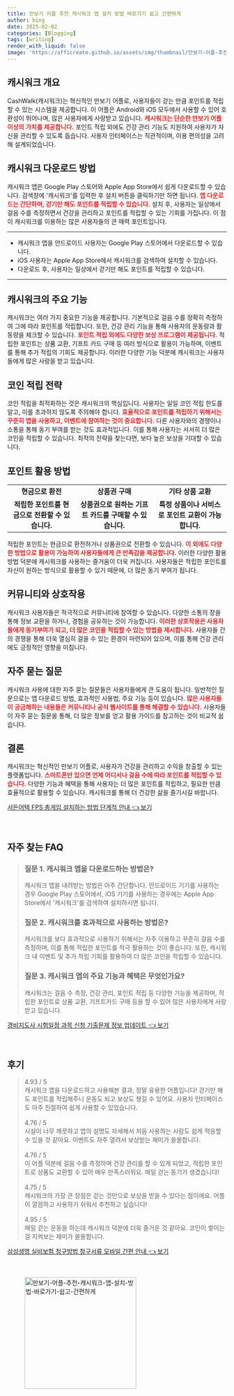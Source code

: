 ```yaml
---
title: 만보기 어플 추천 캐시워크 앱 설치 방법 바로가기 쉽고 간편하게
author: bing
date: 2025-02-02
categories: [Blogging]
tags: [writing]
render_with_liquid: false
image: 'https://afficreate.github.io/assets/img/thumbnail/만보기-어플-추천-캐시워크-앱-설치-방법-바로가기-쉽고-간편하게.webp'
---
```



<h2 id='캐시워크 개요'>캐시워크 개요</h2>

<p>CashWalk(캐시워크)는 혁신적인 만보기 어플로, 사용자들이 걷는 만큼 포인트를 적립할 수 있는 시스템을 제공합니다. 이 어플은 Android와 iOS 모두에서 사용할 수 있어 호환성이 뛰어나며, 많은 사용자에게 사랑받고 있습니다. <b><span style="color: #ee2323;">캐시워크는 단순한 만보기 어플 이상의 가치를 제공합니다.</span></b> 포인트 적립 외에도 건강 관리 기능도 지원하여 사용자가 자신을 관리할 수 있도록 돕습니다. 사용자 인터페이스는 직관적이며, 이용 편의성을 고려해 설계되었습니다.</p>

<h2 id='캐시워크 다운로드 방법'>캐시워크 다운로드 방법</h2>

<p>캐시워크 앱은 Google Play 스토어와 Apple App Store에서 쉽게 다운로드할 수 있습니다. 검색창에 '캐시워크'를 입력한 후 설치 버튼을 클릭하기만 하면 됩니다. <b><span style="color: #ee2323;">앱 다운로드는 간단하며, 걷기만 해도 포인트를 적립할 수 있습니다.</span></b> 설치 후, 사용자는 일상에서 걸음 수를 측정하면서 건강을 관리하고 포인트를 적립할 수 있는 기회를 가집니다. 이 점이 캐시워크를 이용하는 많은 사용자들의 큰 매력 포인트입니다.</p>

<hr />

<ul>
    <li>캐시워크 앱을 안드로이드 사용자는 Google Play 스토어에서 다운로드할 수 있습니다.</li>
    <li>iOS 사용자는 Apple App Store에서 캐시워크를 검색하여 설치할 수 있습니다.</li>
    <li>다운로드 후, 사용자는 일상에서 걷기만 해도 포인트를 적립할 수 있습니다.</li>
</ul>

<hr />

<h2 id='캐시워크의 주요 기능'>캐시워크의 주요 기능</h2>

<p>캐시워크는 여러 가지 중요한 기능을 제공합니다. 기본적으로 걸음 수를 정확히 측정하여 그에 따라 포인트를 적립합니다. 또한, 건강 관리 기능을 통해 사용자의 운동량과 활동량을 체크할 수 있습니다. <b><span style="color: #ee2323;">포인트 적립 외에도 다양한 보상 프로그램이 제공됩니다.</span></b> 적립한 포인트는 상품 교환, 기프트 카드 구매 등 여러 방식으로 활용이 가능하며, 이벤트를 통해 추가 적립의 기회도 제공합니다. 이러한 다양한 기능 덕분에 캐시워크는 사용자들에게 많은 사랑을 받고 있습니다.</p>

<h2 id='코인 적립 전략'>코인 적립 전략</h2>

<p>코인 적립을 최적화하는 것은 캐시워크의 핵심입니다. 사용자는 일일 코인 적립 한도를 알고, 이를 초과하지 않도록 주의해야 합니다. <b><span style="color: #ee2323;">효율적으로 포인트를 적립하기 위해서는 꾸준히 앱을 사용하고, 이벤트에 참여하는 것이 중요합니다.</span></b> 다른 사용자와의 경쟁이나 소통을 통해 동기 부여를 받는 것도 효과적입니다. 이를 통해 사용자는 서서히 더 많은 코인을 적립할 수 있습니다. 최적의 전략을 찾는다면, 보다 높은 보상을 기대할 수 있습니다.</p>

<h2 id='포인트 활용 방법'>포인트 활용 방법</h2>

<table>
    <tr>
        <td style="text-align: center; height: 17px;"><b>현금으로 환전</b></td>
        <td style="text-align: center; height: 17px;"><b>상품권 구매</b></td>
        <td style="text-align: center; height: 17px;"><b>기타 상품 교환</b></td>
    </tr>
    <tr>
        <td style="text-align: center; height: 17px;"><b>적립한 포인트를 현금으로 전환할 수 있습니다.</b></td>
        <td style="text-align: center; height: 17px;"><b>상품권으로 원하는 기프트 카드를 구매할 수 있습니다.</b></td>
        <td style="text-align: center; height: 17px;"><b>특정 상품이나 서비스로 포인트 교환이 가능합니다.</b></td>
    </tr>
</table>

<p>적립한 포인트는 현금으로 환전하거나 상품권으로 전환할 수 있습니다. <b><span style="color: #ee2323;">이 외에도 다양한 방법으로 활용이 가능하여 사용자들에게 큰 만족감을 제공합니다.</span></b> 이러한 다양한 활용 방법 덕분에 캐시워크를 사용하는 즐거움이 더욱 커집니다. 사용자들은 적립한 포인트를 자신이 원하는 방식으로 활용할 수 있기 때문에, 더 많은 동기 부여가 됩니다.</p>

<h2 id='커뮤니티와 상호작용'>커뮤니티와 상호작용</h2>

<p>캐시워크 사용자들은 적극적으로 커뮤니티에 참여할 수 있습니다. 다양한 소통의 장을 통해 정보 교환을 하거나, 경험을 공유하는 것이 가능합니다. <b><span style="color: #ee2323;">이러한 상호작용은 사용자들에게 동기부여가 되고, 더 많은 코인을 적립할 수 있는 방법을 제시합니다.</span></b> 사용자들 간의 경쟁을 통해 더욱 열심히 걸을 수 있는 환경이 마련되어 있으며, 이를 통해 건강 관리에도 긍정적인 영향을 미칩니다.</p>

<h2 id='자주 묻는 질문'>자주 묻는 질문</h2>

<p>캐시워크 사용에 대한 자주 묻는 질문들은 사용자들에게 큰 도움이 됩니다. 일반적인 질문으로는 앱 다운로드 방법, 효과적인 사용법, 주요 기능 등이 있습니다. <b><span style="color: #ee2323;">많은 사용자들이 궁금해하는 내용들은 커뮤니티나 공식 웹사이트를 통해 해결할 수 있습니다.</span></b> 사용자들이 자주 묻는 질문을 통해, 더 많은 정보를 얻고 활용 가이드를 참고하는 것이 비교적 쉽습니다.</p>

<h2 id='결론'>결론</h2>

<p>캐시워크는 혁신적인 만보기 어플로, 사용자가 건강을 관리하고 수익을 창출할 수 있는 플랫폼입니다. <b><span style="color: #ee2323;">스마트폰만 있으면 언제 어디서나 걸음 수에 따라 포인트를 적립할 수 있습니다.</span></b> 다양한 기능과 혜택을 통해 사용자는 더 많은 포인트를 적립하고, 필요한 만큼 효율적으로 활용할 수 있습니다. 캐시워크를 통해 더 건강한 삶을 즐기시길 바랍니다.</p>


<p><a class="click-button" title="서든어택 FPS 총게임 설치하는 방법 단계적 안내" href="https://afficreate.github.io/posts/%EC%84%9C%EB%93%A0%EC%96%B4%ED%83%9D-FPS-%EC%B4%9D%EA%B2%8C%EC%9E%84-%EC%84%A4%EC%B9%98%ED%95%98%EB%8A%94-%EB%B0%A9%EB%B2%95-%EB%8B%A8%EA%B3%84%EC%A0%81-%EC%95%88%EB%82%B4/" rel="dofollow">서든어택 FPS 총게임 설치하는 방법 단계적 안내 👈 보기</a></p><br>
<h2 id='자주_찾는_FAQ'>자주 찾는 FAQ</h2>
<div itemscope="" itemtype="https://schema.org/FAQPage"> 
<blockquote> 
<div itemscope="" itemprop="mainEntity" itemtype="https://schema.org/Question"> 
<h3 itemprop="name">질문 1. 캐시워크 앱을 다운로드하는 방법은?</h3> 
<div itemscope="" itemprop="acceptedAnswer" itemtype="https://schema.org/Answer"> 
<span itemprop="text"> 
<p>캐시워크 앱을 내려받는 방법은 아주 간단합니다. 안드로이드 기기를 사용하는 경우 Google Play 스토어에서, iOS 기기를 사용하는 경우에는 Apple App Store에서 '캐시워크'를 검색하여 설치하시면 됩니다.</p> 
</span> 
</div> 
</div> 

<div itemscope="" itemprop="mainEntity" itemtype="https://schema.org/Question"> 
<h3 itemprop="name">질문 2. 캐시워크를 효과적으로 사용하는 방법은?</h3> 
<div itemscope="" itemprop="acceptedAnswer" itemtype="https://schema.org/Answer"> 
<span itemprop="text"> 
<p>캐시워크를 보다 효과적으로 사용하기 위해서는 자주 이용하고 꾸준히 걸음 수를 측정하며, 이를 통해 적립한 포인트를 적극 활용하는 것이 좋습니다. 또한, 캐시워크 내 이벤트 및 추가 적립 기회를 활용하여 더 많은 코인을 적립할 수 있습니다.</p> 
</span> 
</div> 
</div> 

<div itemscope="" itemprop="mainEntity" itemtype="https://schema.org/Question"> 
<h3 itemprop="name">질문 3. 캐시워크 앱의 주요 기능과 혜택은 무엇인가요?</h3> 
<div itemscope="" itemprop="acceptedAnswer" itemtype="https://schema.org/Answer"> 
<span itemprop="text"> 
<p>캐시워크는 걸음 수 측정, 건강 관리, 포인트 적립 등 다양한 기능을 제공하며, 적립한 포인트로 상품 교환, 기프트카드 구매 등을 할 수 있어 많은 사용자에게 사랑받고 있습니다.</p> 
</span> 
</div> 
</div> 

</blockquote> 
</div>
<p><a class="click-button" title="경비지도사 시험일정 과목 신청 기출문제 정보 업데이트" href="https://afficreate.github.io/posts/%EA%B2%BD%EB%B9%84%EC%A7%80%EB%8F%84%EC%82%AC-%EC%8B%9C%ED%97%98%EC%9D%BC%EC%A0%95-%EA%B3%BC%EB%AA%A9-%EC%8B%A0%EC%B2%AD-%EA%B8%B0%EC%B6%9C%EB%AC%B8%EC%A0%9C-%EC%A0%95%EB%B3%B4-%EC%97%85%EB%8D%B0%EC%9D%B4%ED%8A%B8/" rel="dofollow">경비지도사 시험일정 과목 신청 기출문제 정보 업데이트 👈 보기</a></p><br>
<h2 id='후기'>후기</h2>
<div itemscope itemtype="https://schema.org/Product">
  <blockquote>
  <div itemprop="review" itemscope itemtype="https://schema.org/Review">
      <div itemprop="reviewRating" itemscope itemtype="https://schema.org/Rating"> <span itemprop="ratingValue">4.93</span> / <span itemprop="bestRating">5</span> </div>
      <span itemprop="reviewBody">캐시워크 앱을 다운로드하고 사용해본 결과, 정말 유용한 어플입니다! 걷기만 해도 포인트를 적립해주니 운동도 되고 보상도 챙길 수 있어요. 사용자 인터페이스도 아주 친절하여 쉽게 사용할 수 있었습니다.</span>
  </div>
  <br>
  <div itemprop="review" itemscope itemtype="https://schema.org/Review">
      <div itemprop="reviewRating" itemscope itemtype="https://schema.org/Rating"> <span itemprop="ratingValue">4.76</span> / <span itemprop="bestRating">5</span> </div>
      <span itemprop="reviewBody">시설이 너무 깨끗하고 앱의 설명도 자세해서 처음 사용하는 사람도 쉽게 적응할 수 있을 것 같아요. 이벤트도 자주 열려서 보상받는 재미가 쏠쏠합니다.</span>
  </div>
  <br>
  <div itemprop="review" itemscope itemtype="https://schema.org/Review">
      <div itemprop="reviewRating" itemscope itemtype="https://schema.org/Rating"> <span itemprop="ratingValue">4.76</span> / <span itemprop="bestRating">5</span> </div>
      <span itemprop="reviewBody">이 어플 덕분에 걸음 수를 측정하며 건강 관리를 할 수 있게 되었고, 적립한 포인트로 상품도 교환할 수 있어 매우 만족스러워요. 매일 걷는 동기가 생겼습니다!</span>
  </div>
  <br>
  <div itemprop="review" itemscope itemtype="https://schema.org/Review">
      <div itemprop="reviewRating" itemscope itemtype="https://schema.org/Rating"> <span itemprop="ratingValue">4.75</span> / <span itemprop="bestRating">5</span> </div>
      <span itemprop="reviewBody">캐시워크의 가장 큰 장점은 걷는 것만으로 보상을 받을 수 있다는 점이에요. 어플이 깔끔하고 사용하기 쉬워서 추천하고 싶습니다!</span>
  </div>
  <br>
  <div itemprop="review" itemscope itemtype="https://schema.org/Review">
      <div itemprop="reviewRating" itemscope itemtype="https://schema.org/Rating"> <span itemprop="ratingValue">4.95</span> / <span itemprop="bestRating">5</span> </div>
      <span itemprop="reviewBody">매일 걷는 운동을 하는데 캐시워크 덕분에 더욱 즐거운 것 같아요. 코인이 쌓이는 걸 지켜보는 재미가 쏠쏠합니다.</span>
  </div>
  </blockquote>
</div>
<p><a class="click-button" title="삼성생명 실비보험 청구방법 청구서류 모바일 간편 안내" href="https://afficreate.github.io/posts/%EC%82%BC%EC%84%B1%EC%83%9D%EB%AA%85-%EC%8B%A4%EB%B9%84%EB%B3%B4%ED%97%98-%EC%B2%AD%EA%B5%AC%EB%B0%A9%EB%B2%95-%EC%B2%AD%EA%B5%AC%EC%84%9C%EB%A5%98-%EB%AA%A8%EB%B0%94%EC%9D%BC-%EA%B0%84%ED%8E%B8-%EC%95%88%EB%82%B4/" rel="dofollow">삼성생명 실비보험 청구방법 청구서류 모바일 간편 안내 👈 보기</a></p><br>
<figure class="image"><img src="https://afficreate.github.io/assets/img/thumbnail/만보기-어플-추천-캐시워크-앱-설치-방법-바로가기-쉽고-간편하게.webp" alt="만보기-어플-추천-캐시워크-앱-설치-방법-바로가기-쉽고-간편하게" width="256" height="256"></figure>